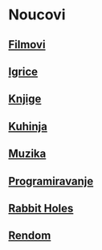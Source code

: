 # Noucovi

## [Filmovi](./filmovi/index.md)

## [Igrice](./igrice/index.md)

## [Knjige](./knjige/index.md)

## [Kuhinja](./kuhinja/index.md)

## [Muzika](./muzika/index.md)

## [Programiravanje](./programiravanje/index.md)

## [Rabbit Holes](./rabbit-holes/index.md)

## [Rendom](./rendom/index.md)
